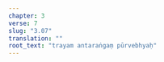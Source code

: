 ```yaml
---
chapter: 3
verse: 7
slug: "3.07"
translation: ""
root_text: "trayam antaraṅgaṃ pūrvebhyaḥ"
---
```


